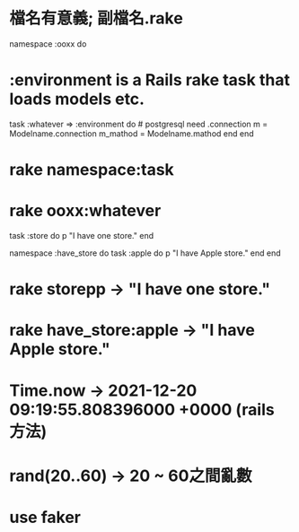 # 檔名有意義; 副檔名.rake
namespace :ooxx do
  # :environment is a Rails rake task that loads models etc. 
  task :whatever => :environment do
    # postgresql need .connection
    m = Modelname.connection
    m_mathod = Modelname.mathod
  end
end

# rake namespace:task
# rake ooxx:whatever

task :store do
  p "I have one store."
end

namespace :have_store do
  task :apple do
    p "I have Apple store."
  end
end
# rake storepp -> "I have one store."
# rake have_store:apple -> "I have Apple store." 

# Time.now -> 2021-12-20 09:19:55.808396000 +0000 (rails 方法)
# rand(20..60) -> 20 ~ 60之間亂數

# use faker